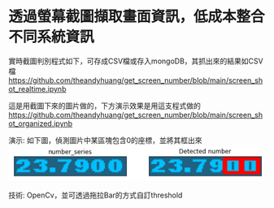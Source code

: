 # 透過螢幕截圖擷取畫面資訊，低成本整合不同系統資訊

實時截圖判別程式如下，可存成CSV檔或存入mongoDB，其抓出來的結果如CSV檔
https://github.com/theandyhuang/get_screen_number/blob/main/screen_shot_realtime.ipynb

這是用截圖下來的圖片做的，下方演示效果是用這支程式做的
https://github.com/theandyhuang/get_screen_number/blob/main/screen_shot_organized.ipynb

演示: 如下圖，偵測圖片中某區塊包含0的座標，並將其框出來
![alt text](https://github.com/theandyhuang/get_screen_number/blob/main/GetNumber.png)

技術: OpenCv，並可透過拖拉Bar的方式自訂threshold
